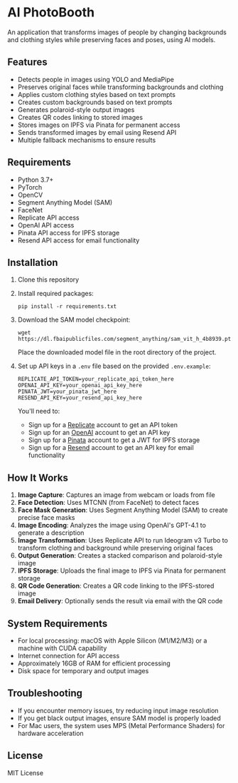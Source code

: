 # AI PhotoBooth

An application that transforms images of people by changing backgrounds and clothing styles while preserving faces and poses, using AI models.

## Features

- Detects people in images using YOLO and MediaPipe
- Preserves original faces while transforming backgrounds and clothing
- Applies custom clothing styles based on text prompts
- Creates custom backgrounds based on text prompts
- Generates polaroid-style output images
- Creates QR codes linking to stored images
- Stores images on IPFS via Pinata for permanent access
- Sends transformed images by email using Resend API
- Multiple fallback mechanisms to ensure results

## Requirements

- Python 3.7+
- PyTorch
- OpenCV
- Segment Anything Model (SAM)
- FaceNet
- Replicate API access
- OpenAI API access
- Pinata API access for IPFS storage
- Resend API access for email functionality

## Installation

1. Clone this repository
2. Install required packages:
   ```
   pip install -r requirements.txt
   ```
3. Download the SAM model checkpoint:
   ```
   wget https://dl.fbaipublicfiles.com/segment_anything/sam_vit_h_4b8939.pth
   ```
   Place the downloaded model file in the root directory of the project.
   
4. Set up API keys in a `.env` file based on the provided `.env.example`:
   ```
   REPLICATE_API_TOKEN=your_replicate_api_token_here
   OPENAI_API_KEY=your_openai_api_key_here
   PINATA_JWT=your_pinata_jwt_here
   RESEND_API_KEY=your_resend_api_key_here

   ```
   
   You'll need to:
   - Sign up for a [Replicate](https://replicate.com) account to get an API token
   - Sign up for an [OpenAI](https://openai.com) account to get an API key
   - Sign up for a [Pinata](https://pinata.cloud) account to get a JWT for IPFS storage
   - Sign up for a [Resend](https://resend.com) account to get an API key for email functionality

## How It Works

1. **Image Capture**: Captures an image from webcam or loads from file
2. **Face Detection**: Uses MTCNN (from FaceNet) to detect faces
3. **Face Mask Generation**: Uses Segment Anything Model (SAM) to create precise face masks
4. **Image Encoding**: Analyzes the image using OpenAI's GPT-4.1 to generate a description
5. **Image Transformation**: Uses Replicate API to run Ideogram v3 Turbo to transform clothing and background while preserving original faces
6. **Output Generation**: Creates a stacked comparison and polaroid-style image
7. **IPFS Storage**: Uploads the final image to IPFS via Pinata for permanent storage
8. **QR Code Generation**: Creates a QR code linking to the IPFS-stored image
9. **Email Delivery**: Optionally sends the result via email with the QR code

## System Requirements

- For local processing: macOS with Apple Silicon (M1/M2/M3) or a machine with CUDA capability
- Internet connection for API access
- Approximately 16GB of RAM for efficient processing
- Disk space for temporary and output images

## Troubleshooting

- If you encounter memory issues, try reducing input image resolution
- If you get black output images, ensure SAM model is properly loaded
- For Mac users, the system uses MPS (Metal Performance Shaders) for hardware acceleration

## License

MIT License 